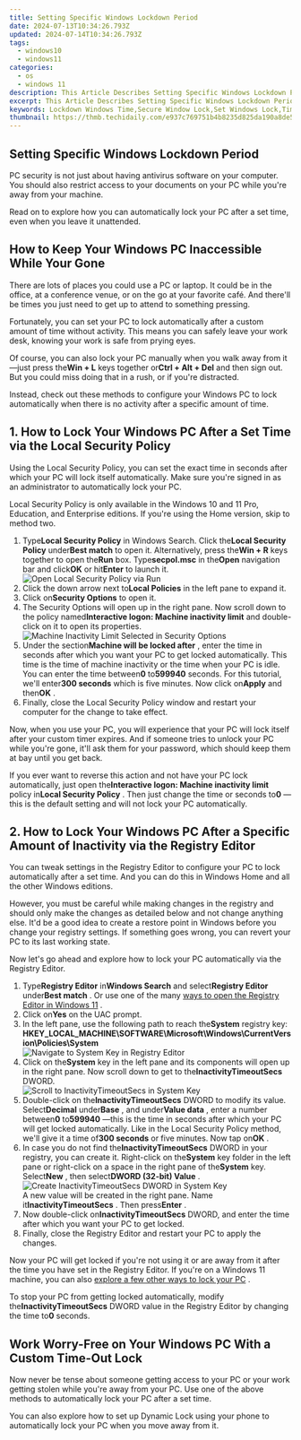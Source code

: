 ```yaml
---
title: Setting Specific Windows Lockdown Period
date: 2024-07-13T10:34:26.793Z
updated: 2024-07-14T10:34:26.793Z
tags:
  - windows10
  - windows11
categories:
  - os
  - windows 11
description: This Article Describes Setting Specific Windows Lockdown Period
excerpt: This Article Describes Setting Specific Windows Lockdown Period
keywords: Lockdown Windows Time,Secure Window Lock,Set Windows Lock,Timed Windows Safeguard,Schedule Window Security,Lock Period Windows,Define Lockdown Window
thumbnail: https://thmb.techidaily.com/e937c769751b4b8235d825da190a8de514c18ce6c728b4bc630fa21c8db2efdc.jpg
---
```


## Setting Specific Windows Lockdown Period

 PC security is not just about having antivirus software on your computer. You should also restrict access to your documents on your PC while you're away from your machine.

 Read on to explore how you can automatically lock your PC after a set time, even when you leave it unattended.

## How to Keep Your Windows PC Inaccessible While Your Gone

 There are lots of places you could use a PC or laptop. It could be in the office, at a conference venue, or on the go at your favorite café. And there'll be times you just need to get up to attend to something pressing.

 Fortunately, you can set your PC to lock automatically after a custom amount of time without activity. This means you can safely leave your work desk, knowing your work is safe from prying eyes.

 Of course, you can also lock your PC manually when you walk away from it—just press the**Win + L** keys together or**Ctrl + Alt + Del** and then sign out. But you could miss doing that in a rush, or if you're distracted.

 Instead, check out these methods to configure your Windows PC to lock automatically when there is no activity after a specific amount of time.

## 1\. How to Lock Your Windows PC After a Set Time via the Local Security Policy

 Using the Local Security Policy, you can set the exact time in seconds after which your PC will lock itself automatically. Make sure you're signed in as an administrator to automatically lock your PC.

 Local Security Policy is only available in the Windows 10 and 11 Pro, Education, and Enterprise editions. If you're using the Home version, skip to method two.

1. Type**Local Security Policy** in Windows Search. Click the**Local Security Policy** under**Best match** to open it. Alternatively, press the**Win + R** keys together to open the**Run** box. Type**secpol.msc** in the**Open** navigation bar and click**OK** or hit**Enter** to launch it.  
![Open Local Security Policy via Run](https://static1.makeuseofimages.com/wordpress/wp-content/uploads/2023/01/open-local-security-policy-via-run.jpg)
2. Click the down arrow next to**Local Policies** in the left pane to expand it.
3. Click on**Security Options** to open it.
4. The Security Options will open up in the right pane. Now scroll down to the policy named**Interactive logon: Machine inactivity limit** and double-click on it to open its properties.  
![Machine Inactivity Limit Selected in Security Options](https://static1.makeuseofimages.com/wordpress/wp-content/uploads/2023/01/select-machine-inactivity-limit-in-security-options.jpg)
5. Under the section**Machine will be locked after** , enter the time in seconds after which you want your PC to get locked automatically. This time is the time of machine inactivity or the time when your PC is idle. You can enter the time between**0** to**599940** seconds. For this tutorial, we'll enter**300 seconds** which is five minutes. Now click on**Apply** and then**OK** .
6. Finally, close the Local Security Policy window and restart your computer for the change to take effect.

 Now, when you use your PC, you will experience that your PC will lock itself after your custom timer expires. And if someone tries to unlock your PC while you're gone, it'll ask them for your password, which should keep them at bay until you get back.

 If you ever want to reverse this action and not have your PC lock automatically, just open the**Interactive logon: Machine inactivity limit** policy in**Local Security Policy** . Then just change the time or seconds to**0** —this is the default setting and will not lock your PC automatically.

## 2\. How to Lock Your Windows PC After a Specific Amount of Inactivity via the Registry Editor

 You can tweak settings in the Registry Editor to configure your PC to lock automatically after a set time. And you can do this in Windows Home and all the other Windows editions.

 However, you must be careful while making changes in the registry and should only make the changes as detailed below and not change anything else. It'd be a good idea to create a restore point in Windows before you change your registry settings. If something goes wrong, you can revert your PC to its last working state.

 Now let's go ahead and explore how to lock your PC automatically via the Registry Editor.

1. Type**Registry Editor** in**Windows Search** and select**Registry Editor** under**Best match** . Or use one of the many [ways to open the Registry Editor in Windows 11](https://www.makeuseof.com/windows-11-open-registry-editor/) .
2. Click on**Yes** on the UAC prompt.
3. In the left pane, use the following path to reach the**System** registry key: **HKEY\_LOCAL\_MACHINE\\SOFTWARE\\Microsoft\\Windows\\CurrentVersion\\Policies\\System**  
![Navigate to System Key in Registry Editor](https://static1.makeuseofimages.com/wordpress/wp-content/uploads/2023/01/navigate-to-system-key-in-registry-editor.jpg)
4. Click on the**System** key in the left pane and its components will open up in the right pane. Now scroll down to get to the**InactivityTimeoutSecs** DWORD.  
![Scroll to InactivityTimeoutSecs in System Key](https://static1.makeuseofimages.com/wordpress/wp-content/uploads/2023/01/scroll-to-inactivitytimeoutsecs.jpg)
5. Double-click on the**InactivityTimeoutSecs** DWORD to modify its value. Select**Decimal** under**Base** , and under**Value data** , enter a number between**0** to**599940** —this is the time in seconds after which your PC will get locked automatically. Like in the Local Security Policy method, we'll give it a time of**300 seconds** or five minutes. Now tap on**OK** .
6. In case you do not find the**InactivityTimeoutSecs** DWORD in your registry, you can create it. Right-click on the**System** key folder in the left pane or right-click on a space in the right pane of the**System** key. Select**New** , then select**DWORD (32-bit) Value** .  
![Create InactivityTimeoutSecs DWORD in System Key](https://static1.makeuseofimages.com/wordpress/wp-content/uploads/2023/01/create-inactivitytimeoutsecs-dword.jpg)  
 A new value will be created in the right pane. Name it**InactivityTimeoutSecs** . Then press**Enter** .
7. Now double-click on**InactivityTimeoutSecs** DWORD, and enter the time after which you want your PC to get locked.
8. Finally, close the Registry Editor and restart your PC to apply the changes.

 Now your PC will get locked if you're not using it or are away from it after the time you have set in the Registry Editor. If you're on a Windows 11 machine, you can also [explore a few other ways to lock your PC](https://www.makeuseof.com/windows-11-ways-to-lock/) .

 To stop your PC from getting locked automatically, modify the**InactivityTimeoutSecs** DWORD value in the Registry Editor by changing the time to**0** seconds.

## Work Worry-Free on Your Windows PC With a Custom Time-Out Lock

 Now never be tense about someone getting access to your PC or your work getting stolen while you're away from your PC. Use one of the above methods to automatically lock your PC after a set time.

 You can also explore how to set up Dynamic Lock using your phone to automatically lock your PC when you move away from it.


<ins class="adsbygoogle"
     style="display:block"
     data-ad-format="autorelaxed"
     data-ad-client="ca-pub-7571918770474297"
     data-ad-slot="1223367746"></ins>



<ins class="adsbygoogle"
     style="display:block"
     data-ad-client="ca-pub-7571918770474297"
     data-ad-slot="8358498916"
     data-ad-format="auto"
     data-full-width-responsive="true"></ins>





